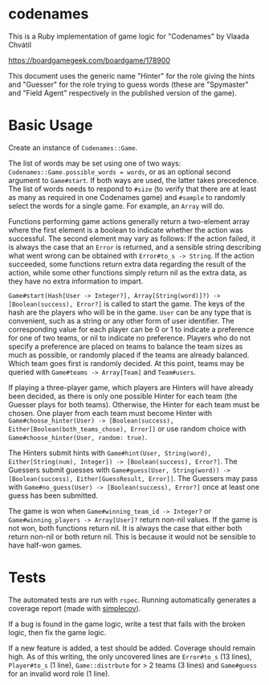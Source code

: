 # codenames

This is a Ruby implementation of game logic for "Codenames" by Vlaada Chvátil

https://boardgamegeek.com/boardgame/178900

This document uses the generic name "Hinter" for the role giving the hints and "Guesser" for the role trying to guess words (these are "Spymaster" and "Field Agent" respectively in the published version of the game).

# Basic Usage

Create an instance of `Codenames::Game`.

The list of words may be set using one of two ways: `Codenames::Game.possible_words = words`, or as an optional second argument to `Game#start`.
If both ways are used, the latter takes precedence.
The list of words needs to respond to `#size` (to verify that there are at least as many as required in one Codenames game) and `#sample` to randomly select the words for a single game.
For example, an `Array` will do.

Functions performing game actions generally return a two-element array where the first element is a boolean to indicate whether the action was successful.
The second element may vary as follows:
If the action failed, it is always the case that an `Error` is returned, and a sensible string describing what went wrong can be obtained with `Error#to_s -> String`.
If the action succeeded, some functions return extra data regarding the result of the action, while some other functions simply return nil as the extra data, as they have no extra information to impart.

`Game#start(Hash[User -> Integer?], Array[String(word)]?) -> [Boolean(success), Error?]` is called to start the game.
The keys of the hash are the players who will be in the game.
`User` can be any type that is convenient, such as a string or any other form of user identifier.
The corresponding value for each player can be 0 or 1 to indicate a preference for one of two teams, or nil to indicate no preference.
Players who do not specify a preference are placed on teams to balance the team sizes as much as possible, or randomly placed if the teams are already balanced.
Which team goes first is randomly decided.
At this point, teams may be queried with `Game#teams -> Array[Team]` and `Team#users`.

If playing a three-player game, which players are Hinters will have already been decided, as there is only one possible Hinter for each team (the Guesser plays for both teams).
Otherwise, the Hinter for each team must be chosen.
One player from each team must become Hinter with `Game#choose_hinter(User) -> [Boolean(success), Either[Boolean(both_teams_chose), Error]]` or use random choice with `Game#choose_hinter(User, random: true)`.

The Hinters submit hints with `Game#hint(User, String(word), Either[String(num), Integer]) -> [Boolean(success), Error?]`.
The Guessers submit guesses with `Game#guess(User, String(word)) -> [Boolean(success), Either[GuessResult, Error]]`.
The Guessers may pass with `Game#no_guess(User) -> [Boolean(success), Error?]` once at least one guess has been submitted.

The game is won when `Game#winning_team_id -> Integer?` or `Game#winning_players -> Array[User]?` return non-nil values.
If the game is not won, both functions return nil.
It is always the case that either both return non-nil or both return nil.
This is because it would not be sensible to have half-won games.

# Tests

The automated tests are run with `rspec`.
Running automatically generates a coverage report (made with [simplecov](https://github.com/colszowka/simplecov)).

If a bug is found in the game logic, write a test that fails with the broken logic, then fix the game logic.

If a new feature is added, a test should be added.
Coverage should remain high.
As of this writing, the only uncovered lines are `Error#to_s` (13 lines), `Player#to_s` (1 line), `Game::distrbute` for > 2 teams (3 lines) and `Game#guess` for an invalid word role (1 line).
